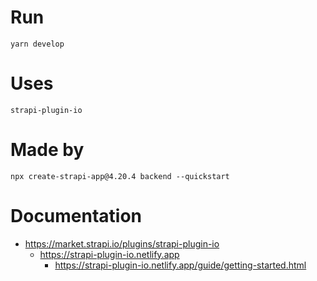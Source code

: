 # Run

`yarn develop`

# Uses

`strapi-plugin-io`

# Made by

`npx create-strapi-app@4.20.4 backend --quickstart`

# Documentation

- https://market.strapi.io/plugins/strapi-plugin-io
	- https://strapi-plugin-io.netlify.app
		- https://strapi-plugin-io.netlify.app/guide/getting-started.html
